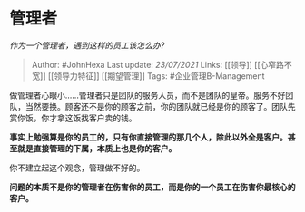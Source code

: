 # 管理者
*作为一个管理者，遇到这样的员工该怎么办?*

> Author: #JohnHexa
Last update: *23/07/2021* 
Links: [[领导]] [[心窄路不宽]] [[领导力特征]] [[期望管理]] 
Tags: #企业管理B-Management 

 
做管理者心眼小……管理者只是团队的服务人员，而不是团队的皇帝。服务不好团队，当然要换。顾客还不是你的顾客之前，你的团队就已经是你的顾客了。团队先赏你饭，你才拿这饭找客户卖的钱。

**事实上勉强算是你的员工的，只有你直接管理的那几个人，除此以外全是客户。甚至就是直接管理的下属，本质上也是你的客户。**

你不建立起这个观念，管理做不好的。

**问题的本质不是你的管理者在伤害你的员工，而是你的一个员工在伤害你最核心的客户。**



